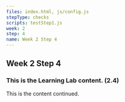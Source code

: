 ```yaml
---
files: index.html, js/config.js
stepType: checks
scripts: testStep1.js
week: 2
step: 4
name: Week 2 Step 4
---
```


## Week 2 Step 4

### This is the Learning Lab content. (2.4)

This is the content continued.
